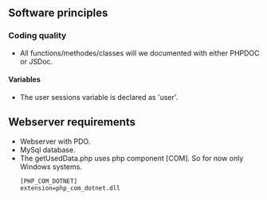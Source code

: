 ## Software principles
### Coding quality 
* All functions/methodes/classes will we documented with either PHPDOC or JSDoc.
#### Variables
* The user sessions variable is declared as 'user'.
## Webserver requirements
* Webserver with PDO.
* MySql database.
* The getUsedData.php uses php component [COM]. So for now only Windows systems.
    ``` 
    [PHP_COM_DOTNET]
    extension=php_com_dotnet.dll
    ```